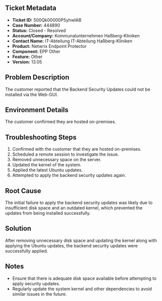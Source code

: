 ## Ticket Metadata
- **Ticket ID:** 500Qk00000P5yhwIAB
- **Case Number:** 444890
- **Status:** Closed - Resolved
- **Account/Company:** Kommunalunternehmen Haßberg-Kliniken
- **Contact Name:** IT-Abteilung IT-Abteilung Haßberg-Kliniken
- **Product:** Netwrix Endpoint Protector
- **Component:** EPP Other
- **Feature:** Other
- **Version:** 13.05

## Problem Description
The customer reported that the Backend Security Updates could not be installed via the Web-GUI.

## Environment Details
The customer confirmed they are hosted on-premises.

## Troubleshooting Steps
1. Confirmed with the customer that they are hosted on-premises.
2. Scheduled a remote session to investigate the issue.
3. Removed unnecessary space on the server.
4. Updated the kernel of the system.
5. Applied the latest Ubuntu updates.
6. Attempted to apply the backend security updates again.

## Root Cause
The initial failure to apply the backend security updates was likely due to insufficient disk space and an outdated kernel, which prevented the updates from being installed successfully.

## Solution
After removing unnecessary disk space and updating the kernel along with applying the Ubuntu updates, the backend security updates were successfully applied.

## Notes
- Ensure that there is adequate disk space available before attempting to apply security updates.
- Regularly update the system kernel and other dependencies to avoid similar issues in the future.